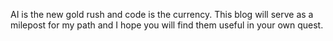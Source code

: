 AI is the new gold rush and code is the currency. This blog will serve as a milepost for my path and I hope you will find them useful in your own quest.
